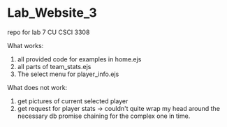 # Lab_Website_3

repo for lab 7 CU CSCI 3308

What works:

1. all provided code for examples in home.ejs
2. all parts of team_stats.ejs
3. The select menu for player_info.ejs

What does not work:

1. get pictures of current selected player
2. get request for player stats -> couldn't quite wrap my head around the necessary db promise chaining for the complex one in time.

